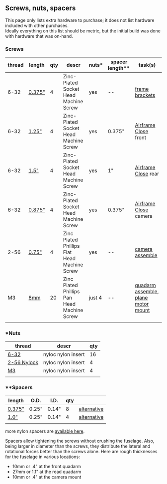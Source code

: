 ## Screws, nuts, spacers
This page only lists extra hardware to purchase; it does not list hardware included with other purchases.  
Ideally everything on this list should be metric, but the initial build was done with hardware that was on-hand.

### Screws
| thread | length | qty | descr | nuts* | spacer length** | task(s) |
|--|--|--|--|--|--|--|
| 6-32 | [0.375"](https://www.servocity.com/6-32-x-0-375-3-8-zinc-plated-socket-head-machine-screw/) | 4 | Zinc-Plated Socket Head Machine Screw | yes | -- | [frame brackets](../tasks/frame_brackets.md) |
| 6-32 | [1.25"](https://www.servocity.com/6-32-x-1-25-1-1-4-zinc-plated-socket-head-machine-screw/) | 4 | Zinc-Plated Socket Head Machine Screw | yes | 0.375" | [Airframe Close](../tasks/airframe_close.md) front |
| 6-32 | [1.5"](https://www.servocity.com/6-32-x-1-50-1-1-2-zinc-plated-socket-head-machine-screw/) | 4 | Zinc-Plated Socket Head Machine Screw | yes | 1" | [Airframe Close](../tasks/airframe_close.md) rear |
| 6-32 | [0.875"](https://www.servocity.com/6-32-x-0-875-7-8-zinc-plated-socket-head-machine-screw/) | 4 | Zinc-Plated Socket Head Machine Screw | yes | 0.375" | [Airframe Close](../tasks/airframe_close.md) camera |
| 2-56 | [0.75"](https://www.homedepot.com/p/Everbilt-2-56-x-3-4-in-Phillips-Flat-Head-Zinc-Plated-Machine-Screw-8-Pack-803581/204791282) | 4 | Zinc Plated Phillips Flat Head Machine Screw | yes | -- | [camera assemble](../tasks/camera_assemble.md) |
| M3 | [8mm](https://www.pololu.com/product/1076) | 20 | Zinc Plated Phillips Pan Head Machine Screw | just 4 | -- | [quadarm assemble](../tasks/quadarm_assemble.md), [plane motor mount](../tasks/planemotor_mount.md) |
|  |  |  |  |  |  |  |


### *Nuts
| thread | descr | qty |
|--|--|--|
| [6-32](https://www.servocity.com/6-32-nylock-nuts-pack-25-pack/) | nyloc nylon insert | 16 |
| [2-56 Nylock](https://www.boltdepot.com/Product-Details.aspx?product=20577) | nyloc nylon insert | 4 |
| [M3](https://www.boltdepot.com/Product-Details.aspx?product=4370) | nyloc nylon insert | 4 |
|  |  |  |


### **Spacers
| length | O.D. | I.D. | qty |  |
|--|--|--|--|--|
| [0.375"](https://www.servocity.com/0-375-6-round-nylon-spacer-0-140-i-d-0-250-o-d/) | 0.25" | 0.14"  | 8 | [alternative](https://www.servocity.com/0-375-length-1-4-od-aluminum-spacers-for-6-screw-size-0-140-id/) |
| [1.0"](https://www.servocity.com/1-00-6-round-nylon-spacers-0-140-i-d-0-250-o-d/) | 0.25" | 0.14"  | 4 | [alternative](https://www.servocity.com/1-000-length-1-4-od-aluminum-spacers-for-6-screw-size-0-140-id/) |  
|  |  |  |  |  |

more nylon spacers are [available here](https://www.pololu.com/category/93/spacers).

Spacers allow tightening the screws without crushing the fuselage. Also, being larger in diameter than the screws, they distribute the lateral and rotational forces better than the screws alone. Here are rough thicknesses for the fuselage in various locations:

* 10mm or .4" at the front quadarm
* 27mm or 1.1" at the read quadarm
* 10mm or .4" at the camera mount
